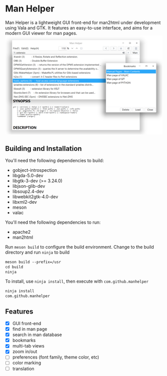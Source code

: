 # Man Helper
Man Helper is a lightweight GUI front-end for man2html under development using Vala and GTK. It features an easy-to-use interface, and aims for a modern GUI viewer for man pages.
![Man Helper Screenshot](./manhelper_screenshot.png?raw=true "Man Helper running on Deepin Linux")

## Building and Installation
You'll need the following dependencies to build:

* gobject-introspection
* libgda-5.0-dev
* libgtk-3-dev (>= 3.24.0)
* libjson-glib-dev
* libsoup2.4-dev
* libwebkit2gtk-4.0-dev
* libxml2-dev
* meson
* valac

You'll need the following dependencies to run:

* apache2
* man2html

Run `meson build` to configure the build environment. Change to the build directory and run `ninja` to build

    meson build --prefix=/usr
    cd build
    ninja

To install, use `ninja install`, then execute with `com.github.manhelper`

    ninja install
    com.github.manhelper

## Features

- [x] GUI front-end
- [x] find in man page
- [x] search in man database
- [x] bookmarks
- [x] multi-tab views
- [x] zoom in/out
- [ ] preferences (font family, theme color, etc)
- [ ] color marking
- [ ] translation